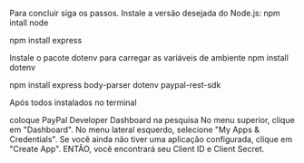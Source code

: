 Para concluir siga os passos.
Instale a versão desejada do Node.js:
npm intall node

npm install express

Instale o pacote dotenv para carregar as variáveis de ambiente
npm install dotenv

npm install express body-parser dotenv paypal-rest-sdk

Após todos instalados no terminal

coloque PayPal Developer Dashboard na pesquisa
No menu superior, clique em "Dashboard".
No menu lateral esquerdo, selecione "My Apps & Credentials".
Se você ainda não tiver uma aplicação configurada, clique em "Create App".
ENTÃO, você encontrará seu Client ID e Client Secret.
